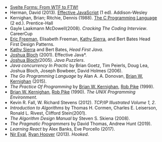 * [Svelte Forms: From WTF to FTW!](https://gumroad.com/l/svelte-forms?fbclid=IwAR0OGll2WwOy4mBV0V9CPAtVTJi3bKo20ivxuQfpcv06UnIYVApgYV8hPKU)
* Herman, David (2013). [Effective JavaScript](http://effectivejs.com/) (1 ed). Addison-Wesley
* Kernighan, Brian; Ritchie, Dennis (1988). [The C Programming Language](https://en.wikipedia.org/wiki/The_C_Programming_Language) (2 ed.). Prentice-Hall
* Gayle Laakmann McDowell(2008). *Cracking The Coding Interview*. CareerCup
* [Eric Freeman](https://en.wikipedia.org/wiki/Eric_Freeman_(writer)), Elisabeth Freeman, [Kathy Sierra](https://en.wikipedia.org/wiki/Kathy_Sierra), and Bert Bates Head First Design Patterns.
* [Kathy Sierra](https://en.wikipedia.org/wiki/Kathy_Sierra) and Bert Bates, *Head First Java*.
* [Joshua Bloch](https://en.wikipedia.org/wiki/Joshua_Bloch) (2001). Effective Java*.
* [Joshua Bloch](https://en.wikipedia.org/wiki/Joshua_Bloch)(2005). *Java Puzzlers*.
* *Java concurrency In Practic* by Brian Goetz, Tim Peierls, Doug Lea, Joshua Bloch, Joseph Bowbeer, David Holmes (2006).
* *The Go Programming Language* by Alan A. A. Donovan, [Brian W. Kernighan](https://en.wikipedia.org/wiki/Brian_Kernighan) (2015).
* *The Practice Of Programming* by [Brian W. Kernighan](https://en.wikipedia.org/wiki/Brian_Kernighan), [Rob Pike](https://en.wikipedia.org/wiki/Rob_Pike) (1999). 
* [Brian W. Kernighan](https://en.wikipedia.org/wiki/Brian_Kernighan), [Rob Pike](https://en.wikipedia.org/wiki/Rob_Pike) (1990). *The UNIX Programming Environment*.
* Kevin R. Fall, W. Richard Stevens (2012). *TCP/IP Illustrated Volume 1, 2*.
* *Introduction to Algorithms* by Thomas H. Cormen, Charles E. Leiserson, Ronald L. Rivest, Clifford Stein(2001).
* *The Algorithm Design Manual* by Steven S. Skiena (2008).
* *The Pragmatic Programmers* by David Thomas, Andrew Hunt (2019).
* *Learning React* by Alex Banks, Eve Porcello (2017).
* [Nir Eyal](https://www.google.com/search?sa=X&biw=1420&bih=1030&sxsrf=ALeKk0267jZDk1BhgHm6sEaGnyvaFVVMxg:1588252064983&q=Nir+Eyal&stick=H4sIAAAAAAAAAOPgE-LRT9c3rDIqqSzLNSxQ4gXxDNPNkoyNzM0ttWSyk630k_Lzs_XLizJLSlLz4svzi7KtEktLMvKLFrFy-GUWKbhWJubsYGUEAIRCL1JLAAAA&ved=2ahUKEwjKhZaBnJDpAhXI16QKHVRlDDYQmxMoATAhegQIDhAD), [Ryan Hoover](https://www.google.com/search?sa=X&biw=1420&bih=1030&sxsrf=ALeKk0267jZDk1BhgHm6sEaGnyvaFVVMxg:1588252064983&q=Ryan+Hoover&stick=H4sIAAAAAAAAAOPgE-LRT9c3rDIqqSzLNSxQAvMystIN0zMMDLVkspOt9JPy87P1y4syS0pS8-LL84uyrRJLSzLyixaxcgdVJuYpeOTnl6UW7WBlBACBc4dZTQAAAA&ved=2ahUKEwjKhZaBnJDpAhXI16QKHVRlDDYQmxMoAjAhegQIDhAE) (2013). *Hooked*.
